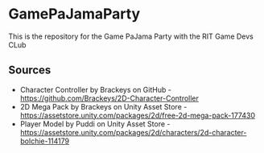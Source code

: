 # GamePaJamaParty
This is the repository for the Game PaJama Party with the RIT Game Devs CLub


## Sources
- Character Controller by Brackeys on GitHub - https://github.com/Brackeys/2D-Character-Controller
- 2D Mega Pack by Brackeys on Unity Asset Store - https://assetstore.unity.com/packages/2d/free-2d-mega-pack-177430
- Player Model by Puddi on Unity Asset Store - https://assetstore.unity.com/packages/2d/characters/2d-character-bolchie-114179
